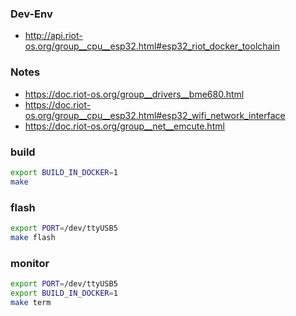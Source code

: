 ### Dev-Env

- http://api.riot-os.org/group__cpu__esp32.html#esp32_riot_docker_toolchain

### Notes

- https://doc.riot-os.org/group__drivers__bme680.html
- https://doc.riot-os.org/group__cpu__esp32.html#esp32_wifi_network_interface
- https://doc.riot-os.org/group__net__emcute.html

### build

```bash
export BUILD_IN_DOCKER=1 
make
```

### flash

```bash
export PORT=/dev/ttyUSB5
make flash
```

### monitor

```bash
export PORT=/dev/ttyUSB5
export BUILD_IN_DOCKER=1
make term
```